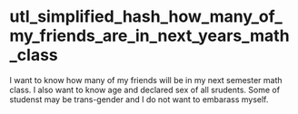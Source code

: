 # utl_simplified_hash_how_many_of_my_friends_are_in_next_years_math_class
I want to know how many of my friends will be in my next semester math class. I also want to know age and declared sex of all srudents. Some of studenst may be trans-gender and I do not want to embarass myself.

